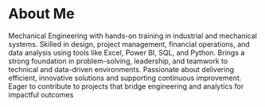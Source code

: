 # About Me 
Mechanical Engineering with hands-on training in industrial and mechanical systems. Skilled in design, project management, financial operations, and data analysis using tools like Excel, Power BI, SQL, and Python. Brings a strong foundation in problem-solving, leadership, and teamwork to technical and data-driven environments. Passionate about delivering efficient, innovative solutions and supporting continuous improvement. Eager to contribute to projects that bridge engineering and analytics for impactful outcomes
